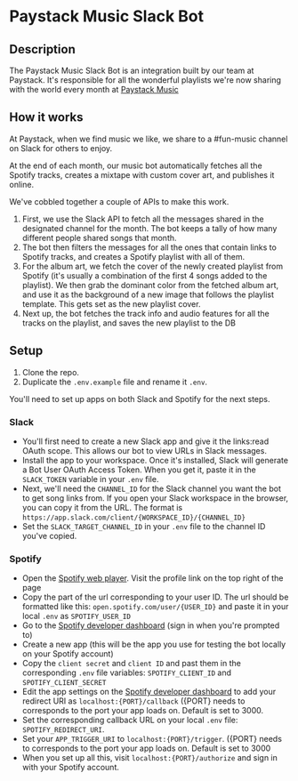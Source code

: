 # Paystack Music Slack Bot

## Description

The Paystack Music Slack Bot is an integration built by our team at Paystack. It's responsible for all the wonderful playlists we're now sharing with the world every month at [Paystack Music](<[https://paystack.com/music/](https://paystack.com/music/)>)

## How it works

At Paystack, when we find music we like, we share to a #fun-music channel on Slack for others to enjoy.

At the end of each month, our music bot automatically fetches all the Spotify tracks, creates a mixtape with custom cover art, and publishes it online.

We've cobbled together a couple of APIs to make this work.

1. First, we use the Slack API to fetch all the messages shared in the designated channel for the month. The bot keeps a tally of how many different people shared songs that month.
2. The bot then filters the messages for all the ones that contain links to Spotify tracks, and creates a Spotify playlist with all of them.
3. For the album art, we fetch the cover of the newly created playlist from Spotify (it's usually a combination of the first 4 songs added to the playlist). We then grab the dominant color from the fetched album art, and use it as the background of a new image that follows the playlist template. This gets set as the new playlist cover.
4. Next up, the bot fetches the track info and audio features for all the tracks on the playlist, and saves the new playlist to the DB

## Setup

1. Clone the repo.
2. Duplicate the `.env.example` file and rename it `.env`.

You'll need to set up apps on both Slack and Spotify for the next steps.

### Slack

- You'll first need to create a new Slack app and give it the links:read OAuth scope. This allows our bot to view URLs in Slack messages. 
- Install the app to your workspace. Once it's installed, Slack will generate a Bot User OAuth Access Token. When you get it, paste it in the `SLACK_TOKEN` variable in your `.env` file.
- Next, we'll need the `CHANNEL_ID` for the Slack channel you want the bot to get song links from. If you open your Slack workspace in the browser, you can copy it from the URL. The format is `https://app.slack.com/client/{WORKSPACE_ID}/{CHANNEL_ID}`
- Set the `SLACK_TARGET_CHANNEL_ID` in your `.env` file to the channel ID you've copied.

### Spotify

- Open the [Spotify web player](https://open.spotify.com/). Visit the profile link on the top right of the page
- Copy the part of the url corresponding to your user ID. The url should be formatted like this: `open.spotify.com/user/{USER_ID}` and paste it in your local `.env` as `SPOTIFY_USER_ID`
- Go to the [Spotify developer dashboard](https://developer.spotify.com/dashboard) (sign in when you're prompted to)
- Create a new app (this will be the app you use for testing the bot locally on your Spotify account)
- Copy the `client secret` and `client ID` and past them in the corresponding `.env` file variables: `SPOTIFY_CLIENT_ID` and `SPOTIFY_CLIENT_SECRET`
- Edit the app settings on the [Spotify developer dashboard](https://www.notion.so/paystack/Paystack-Music-API-11632e35bbb54e308d60333bd9835016#2fbf29c427d140ba88666510d853e30e) to add your redirect URI as `localhost:{PORT}/callback` ({PORT} needs to corresponds to the port your app loads on. Default is set to 3000.
- Set the corresponding callback URL on your local `.env` file: `SPOTIFY_REDIRECT_URI`.
- Set your `APP_TRIGGER_URI` to `localhost:{PORT}/trigger`. ({PORT} needs to corresponds to the port your app loads on. Default is set to 3000
- When you set up all this, visit `localhost:{PORT}/authorize` and sign in with your Spotify account.
